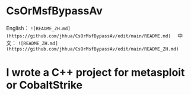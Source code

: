# CsOrMsfBypassAv
English：
  `![README_ZH.md](https://github.com/jhhua/CsOrMsfBypassAv/edit/main/README.md)  `
中文：
   `![README_ZH.md](https://github.com/jhhua/CsOrMsfBypassAv/edit/main/README_ZH.md)  `

# I wrote a C++ project for metasploit or CobaltStrike


